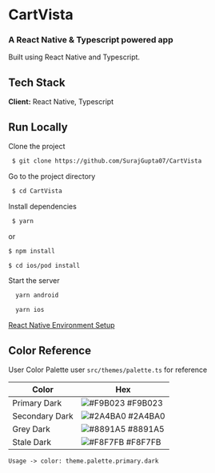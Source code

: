 # CartVista

### A React Native & Typescript powered app

Built using React Native and Typescript.

## Tech Stack

**Client:** React Native, Typescript

## Run Locally

Clone the project

```bash
 $ git clone https://github.com/SurajGupta07/CartVista
```

Go to the project directory

```bash
 $ cd CartVista
```

Install dependencies

```bash
 $ yarn
```

or

```bash
$ npm install
```

```bash
$ cd ios/pod install
```

Start the server

```bash
  yarn android
```

```bash
  yarn ios
```

[React Native Environment Setup](https://reactnative.dev/docs/environment-setup)

## Color Reference

User Color Palette user `src/themes/palette.ts` for reference

| Color          | Hex                                                              |
| -------------- | ---------------------------------------------------------------- |
| Primary Dark   | ![#F9B023](https://via.placeholder.com/10/F9B023?text=+) #F9B023 |
| Secondary Dark | ![#2A4BA0](https://via.placeholder.com/10/2A4BA0?text=+) #2A4BA0 |
| Grey Dark      | ![#8891A5](https://via.placeholder.com/10/8891A5?text=+) #8891A5 |
| Stale Dark     | ![#F8F7FB](https://via.placeholder.com/10/F8F7FB?text=+) #F8F7FB |

```
Usage -> color: theme.palette.primary.dark
```
